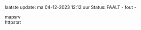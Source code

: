 laatste update: 
ma 04-12-2023 12:12   uur 
Status: FAALT - fout - 
<div class="service R">mapsrv</div><div class="service G">httpstat</div>